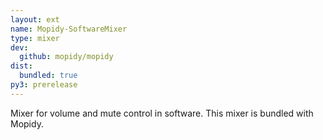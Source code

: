 ```yaml
---
layout: ext
name: Mopidy-SoftwareMixer
type: mixer
dev:
  github: mopidy/mopidy
dist:
  bundled: true
py3: prerelease
---
```


Mixer for volume and mute control in software.
This mixer is bundled with Mopidy.
